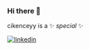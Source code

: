 ### Hi there 👋
cikenceyy is a ✨ _special_ ✨

[![linkedin](https://img.shields.io/badge/Linkedin-000000?style=for-the-badge&logo=Linkedin&logoColor=white)](https://www.linkedin.com/in/omer-akcay34/)


